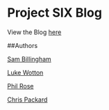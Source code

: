 Project SIX Blog
===

View the Blog [here](http://sambillingham.github.com/six "Blog")

##Authors

[Sam Billingham](http://twitter.com/sam_billingham "Sam Billingham On Twitter")

[Luke Wotton](http://twitter.com/Wotton "Luke Wotton On Twitter")

[Phil Rose](http://twitter.com/PRtheRose "Phil Rose On Twitter")

[Chris Packard](http://twitter.com/ChrisPackard91 "Chris Packard On Twitter")
